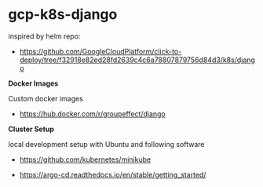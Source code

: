 # gcp-k8s-django

inspired by helm repo:

- https://github.com/GoogleCloudPlatform/click-to-deploy/tree/f32918e82ed28fd2639c4c6a78807879756d84d3/k8s/django

**Docker Images**

Custom docker images

- https://hub.docker.com/r/groupeffect/django

**Cluster Setup**

local development setup with Ubuntu and following software

- https://github.com/kubernetes/minikube

- https://argo-cd.readthedocs.io/en/stable/getting_started/
